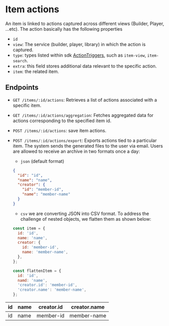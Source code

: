 # Item actions

An item is linked to actions captured across different views (Builder, Player, ...etc).
The action basically has the following properties

- `id`
- `view`: The service (builder, player, library) in which the action is captured.
- `type`: types listed within sdk [ActionTriggers](https://github.com/graasp/graasp-sdk/blob/main/src/enums/triggers.ts), such as `item-view`, `item-search`.
- `extra`: this field stores additional data relevant to the specific action.
- `item`: the related item.

## Endpoints

- `GET /items/:id/actions`: Retrieves a list of actions associated with a specific item.
- `GET /items/:id/actions/aggregation`: Fetches aggregated data for actions corresponding to the specified item id.
- `POST /items/:id/actions`: save item actions.
- `POST /items/:id/actions/export`: Exports actions tied to a particular item. The system sends the generated files to the user via email. Users are allowed to receive an archive in two formats once a day:

  - `json` (default format)

  ```json
  {
    "id": "id",
    "name": "name",
    "creator": {
      "id": "member-id",
      "name": "member-name"
    }
  }
  ```

  - `csv` we are converting JSON into CSV format. To address the challenge of nested objects, we flatten them as shown below:

  ```js
  const item = {
    id: 'id',
    name: 'name',
    creator: {
      id: 'member-id',
      name: 'member-name',
    },
  };

  const flattenItem = {
    id: 'id',
    namd: 'name',
    'creator.id': 'member-id',
    'creator.name': 'member-name',
  };
  ```

| id  | name | creator.id | creator.name |
| --- | ---- | ---------- | ------------ |
| id  | name | member-id  | member-name  |
